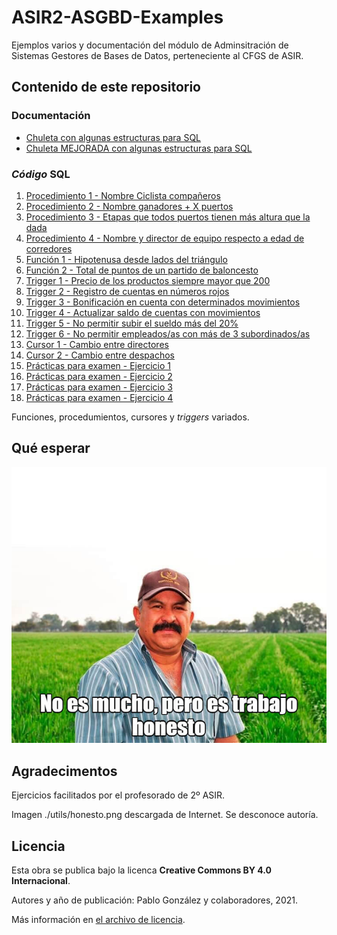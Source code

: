 # ASIR2-ASGBD-Examples
Ejemplos varios y documentación del módulo de Adminsitración de Sistemas Gestores de Bases de Datos, perteneciente al CFGS de ASIR. 

## Contenido de este repositorio

### Documentación

* [Chuleta con algunas estructuras para SQL](./chuleta.md)
* [Chuleta MEJORADA con algunas estructuras para SQL](./chuleta-estructuras.md)

### *Código* SQL

1.  [Procedimiento 1 - Nombre Ciclista compañeros](./files/proc-1.md) 
1. [Procedimiento 2 - Nombre ganadores + X puertos](./files/proc-2.md)
1. [Procedimiento 3 - Etapas que todos puertos tienen más altura que la dada](./files/proc-3.md)
1. [Procedimiento 4 - Nombre y director de equipo respecto a edad de corredores](./files/proc-4.md)
1. [Función 1 - Hipotenusa desde lados del triángulo](./files/funct-1.md)
1. [Función 2 - Total de puntos de un partido de baloncesto](./files/funct-1.md)
1. [Trigger 1 - Precio de los productos siempre mayor que 200](./files/trigg-1.md)
1. [Trigger 2 - Registro de cuentas en números rojos](./files/trigg-2.md)
1. [Trigger 3 - Bonificación en cuenta con determinados movimientos](./files/trigg-3.md)
1. [Trigger 4 - Actualizar saldo de cuentas con movimientos](./files/trigg-4.md)
1. [Trigger 5 - No permitir subir el sueldo más del 20%](./files/trigg-5.md)
1. [Trigger 6 - No permitir empleados/as con más de 3 subordinados/as](./files/trigg-6.md)
1. [Cursor 1 - Cambio entre directores ](./files/cursor-1.md)
1. [Cursor 2 - Cambio entre despachos](./files/cursor-1.md)
1. [Prácticas para examen - Ejercicio 1](./files/ex-1.md)
1. [Prácticas para examen - Ejercicio 2](./files/ex-2.md)
1. [Prácticas para examen - Ejercicio 3](./files/ex-3.md)
1. [Prácticas para examen - Ejercicio 4](./files/ex-4.md)

Funciones, procedumientos, cursores y *triggers* variados. 

## Qué esperar

![No es mucho, pero es trabajo honesto](./misc/honesto.png)

## Agradecimentos

Ejercicios facilitados por el profesorado de 2º ASIR. 

Imagen ./utils/honesto.png descargada de Internet. Se desconoce autoría. 

## Licencia
Esta obra se publica bajo la licenca **Creative Commons BY 4.0 Internacional**.

Autores y año de publicación: Pablo González y colaboradores, 2021. 

Más información en [el archivo de licencia](./license.md).